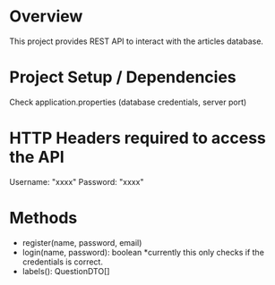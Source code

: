 # Overview

This project provides REST API to interact with the articles database.

# Project Setup / Dependencies

Check application.properties (database credentials, server port)

# HTTP Headers required to access the API
Username: "xxxx"
Password: "xxxx"

# Methods
- register(name, password, email)
- login(name, password): boolean
    *currently this only checks if the credentials is correct.
- labels(): QuestionDTO[]
